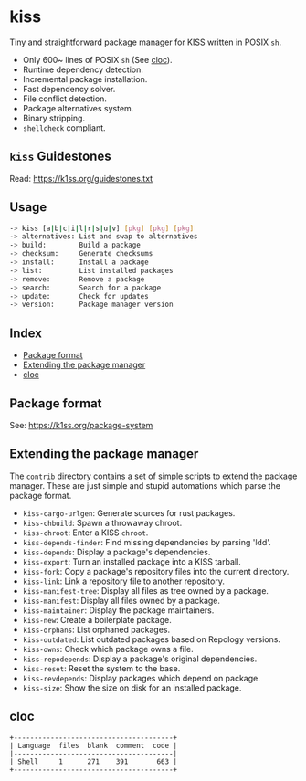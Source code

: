 # kiss

Tiny and straightforward package manager for KISS written in POSIX `sh`.

- Only 600~ lines of POSIX `sh` (See [cloc](#cloc)).
- Runtime dependency detection.
- Incremental package installation.
- Fast dependency solver.
- File conflict detection.
- Package alternatives system.
- Binary stripping.
- `shellcheck` compliant.


## `kiss` Guidestones

Read: https://k1ss.org/guidestones.txt

## Usage

```sh
-> kiss [a|b|c|i|l|r|s|u|v] [pkg] [pkg] [pkg]
-> alternatives: List and swap to alternatives
-> build:        Build a package
-> checksum:     Generate checksums
-> install:      Install a package
-> list:         List installed packages
-> remove:       Remove a package
-> search:       Search for a package
-> update:       Check for updates
-> version:      Package manager version
```

## Index

<!-- vim-markdown-toc GFM -->

* [Package format](#package-format)
* [Extending the package manager](#extending-the-package-manager)
* [cloc](#cloc)

<!-- vim-markdown-toc -->


## Package format

See: <https://k1ss.org/package-system>


## Extending the package manager

The `contrib` directory contains a set of simple scripts to extend the package manager. These are just simple and stupid automations which parse the package format.

- `kiss-cargo-urlgen`: Generate sources for rust packages.
- `kiss-chbuild`: Spawn a throwaway chroot.
- `kiss-chroot`: Enter a KISS `chroot`.
- `kiss-depends-finder`: Find missing dependencies by parsing 'ldd'.
- `kiss-depends`: Display a package's dependencies.
- `kiss-export`: Turn an installed package into a KISS tarball.
- `kiss-fork`: Copy a package's repository files into the current directory.
- `kiss-link`: Link a repository file to another repository.
- `kiss-manifest-tree`: Display all files as tree owned by a package.
- `kiss-manifest`: Display all files owned by a package.
- `kiss-maintainer`: Display the package maintainers.
- `kiss-new`: Create a boilerplate package.
- `kiss-orphans`: List orphaned packages.
- `kiss-outdated`: List outdated packages based on Repology versions.
- `kiss-owns`: Check which package owns a file.
- `kiss-repodepends`: Display a package's original dependencies.
- `kiss-reset`: Reset the system to the base.
- `kiss-revdepends`: Display packages which depend on package.
- `kiss-size`: Show the size on disk for an installed package.


## cloc

```
+---------------------------------------+
| Language  files  blank  comment  code |
|---------------------------------------|
| Shell     1      271    391       663 |
+---------------------------------------+
```
